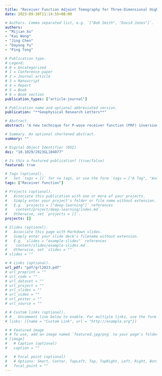 ```yaml
---
title: "Receiver Function Adjoint Tomography for Three-Dimensional High-Resolution Seismic Array Imaging: Methodology and Applications in Southeastern Tibet"
date: 2023-09-30T11:14:55+08:00

# Authors. Comma separated list, e.g. `["Bob Smith", "David Jones"]`.
authors:
- "Mijian Xu"
- "Kai Wang"
- "Jing Chen"
- "Dayong Yu"
- "Ping Tong"

# Publication type.
# Legend:
# 0 = Uncategorized
# 1 = Conference paper
# 2 = Journal article
# 3 = Manuscript
# 4 = Report
# 5 = Book
# 6 = Book section
publication_types: ["article-journal"]

# Publication name and optional abbreviated version.
publication: "**Geophysical Research Letters**"

# Abstract.
abstract: "A new technique for P-wave receiver function (PRF) inversion, within the framework of wave equation-based adjoint tomography and referred to as receiver function adjoint tomography (RFAT), has been developed to obtain models of Vp, Vs, and density. This innovative technique fits the synthetic PRFs with observed PRFs and can better image the lateral variations of Vs from the crust to the uppermost mantle than traditional 1-D PRF inversion. We utilized RFAT to perform high-resolution imaging beneath a dense seismic array in Southeastern Tibet, revealing low-velocity zones extending from the uppermost mantle to the crust, as well as an eastward dipping Moho under the Red River Fault (RRF). Our inversion results provide direct evidence for the existence of a distinct asthenospheric upwelling channel beneath the RRF, and further highlight the effectiveness of RFAT for accurately imaging subsurface structures."

# Summary. An optional shortened abstract.
summary: ""

# Digital Object Identifier (DOI)
doi: "10.1029/2023GL104077"

# Is this a featured publication? (true/false)
featured: true

# Tags (optional).
#   Set `tags = []` for no tags, or use the form `tags = ["A Tag", "Another Tag"]` for one or more tags.
tags: ["Receiver function"]

# Projects (optional).
#   Associate this publication with one or more of your projects.
#   Simply enter your project's folder or file name without extension.
#   E.g. `projects = ["deep-learning"]` references 
#   `content/project/deep-learning/index.md`.
#   Otherwise, set `projects = []`.
projects: []

# Slides (optional).
#   Associate this page with Markdown slides.
#   Simply enter your slide deck's filename without extension.
#   E.g. `slides = "example-slides"` references 
#   `content/slides/example-slides.md`.
#   Otherwise, set `slides = ""`.
# slides = ""

# # Links (optional).
url_pdf: "pdf/grl2023.pdf"
# url_preprint = ""
# url_code = ""
# url_dataset = ""
# url_project = ""
# url_slides = ""
# url_video = ""
# url_poster = ""
# url_source = ""

# # Custom links (optional).
# #   Uncomment line below to enable. For multiple links, use the form `[{...}, {...}, {...}]`.
# links: [{name = "Custom Link", url = "http://example.org"}]

# # Featured image
# # To use, add an image named `featured.jpg/png` to your page's folder. 
# [image]
#   # Caption (optional)
#   caption = ""

#   # Focal point (optional)
#   # Options: Smart, Center, TopLeft, Top, TopRight, Left, Right, BottomLeft, Bottom, BottomRight
#   focal_point = ""
---
```

